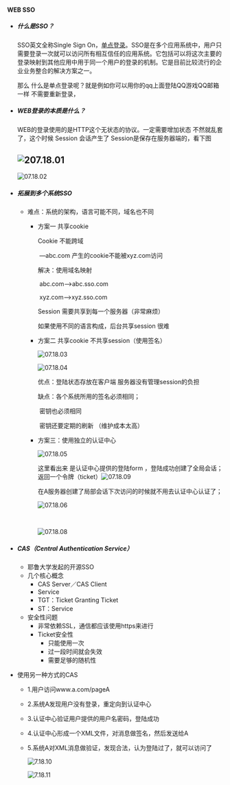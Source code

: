 #### WEB SSO

* ##### 什么是SSO？

  SSO英文全称Single Sign On，[单点登录](http://baike.baidu.com/item/%E5%8D%95%E7%82%B9%E7%99%BB%E5%BD%95)。SSO是在多个应用系统中，用户只需要登录一次就可以访问所有相互信任的应用系统。它包括可以将这次主要的登录映射到其他应用中用于同一个用户的登录的机制。它是目前比较流行的企业业务整合的解决方案之一。

  那么 什么是单点登录呢？就是例如你可以用你的qq上面登陆QQ游戏QQ邮箱一样 不需要重新登录，

* ##### WEB登录的本质是什么？

  WEB的登录使用的是HTTP这个无状态的协议。一定需要增加状态 不然就乱套了，这个时候 Session 会话产生了 Session是保存在服务器端的，看下图

  ## ![207.18.01](/Users/mac/Desktop/207.18.01.png)

  ![07.18.02](/Users/mac/Desktop/07.18.02.png)

* ##### 拓展到多个系统SSO

  * 难点：系统的架构，语言可能不同，域名也不同

    * 方案一 共享cookie

      Cookie 不能跨域

      ​	—abc.com 产生的cookie不能被xyz.com访问

      解决：使用域名映射

      ​	abc.com——>abc.sso.com

      ​	xyz.com——>xyz.sso.com

      Session 需要共享到每一个服务器（非常麻烦）

      如果使用不同的语言构成，后台共享session 很难

    * 方案二 共享cookie 不共享session（使用签名）

      ![07.18.03](/Users/mac/Desktop/07.18.03.png)

      ![07.18.04](/Users/mac/Desktop/07.18.04.png)

      优点：登陆状态存放在客户端 服务器没有管理session的负担

      缺点：各个系统所用的签名必须相同；

      ​		密钥也必须相同

      ​		密钥还要定期的刷新 （维护成本太高）

    * 方案三：使用独立的认证中心

      ![07.18.05](/Users/mac/Desktop/07.18.05.png)

      这里看出来 是认证中心提供的登陆form ，登陆成功创建了全局会话；返回一个令牌（ticket）![07.18.09](/Users/mac/Desktop/07.18.09.png)

      在A服务器创建了局部会话下次访问的时候就不用去认证中心认证了；

      ![07.18.06](/Users/mac/Desktop/07.18.07.png)

      ​

      ![07.18.08](/Users/mac/Desktop/07.18.08.png)

* ##### CAS（Central Authentication Service）

  * 耶鲁大学发起的开源SSO
  * 几个核心概念
    * CAS Server／CAS Client
    * Service
    * TGT：Ticket Granting Ticket
    * ST：Service
  * 安全性问题
    * 非常依赖SSL，通信都应该使用https来进行
    * Ticket安全性
      * 只能使用一次
      * 过一段时间就会失效
      * 需要足够的随机性

* 使用另一种方式的CAS

  * 1.用户访问www.a.com/pageA

  * 2.系统A发现用户没有登录，重定向到认证中心

  * 3.认证中心验证用户提供的用户名密码，登陆成功

  * 4.认证中心形成一个XML文件，对消息做签名，然后发送给A

  * 5.系统A对XML消息做验证，发现合法，认为登陆过了，就可以访问了

    ![7.18.10](/Users/mac/Desktop/7.18.10.png)

    ![7.18.11](/Users/mac/Desktop/7.18.11.png)

    ​

  ​